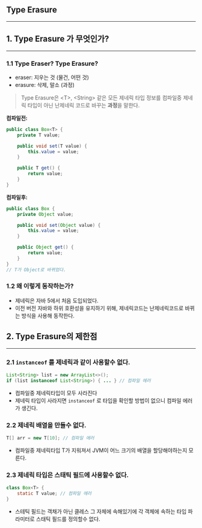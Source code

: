 
## Type Erasure

---
## 1. Type Erasure 가 무엇인가?

---
### 1.1 Type Eraser? Type Erasure?

- eraser: 지우는 것 (물건, 어떤 것)
- erasure: 삭제, 말소 (과정)
> Type Erasure은 \<T\>, \<String\> 같은 모든 제네릭 타입 정보를 컴파일중 제네릭 타입이 아닌 난제네릭 코드로 바꾸는 **과정**을 말한다.

**컴파일전:**
```java
public class Box<T> {
    private T value;

    public void set(T value) {
        this.value = value;
    }

    public T get() {
        return value;
    }
}
```
**컴파일후:**
```java
public class Box {
    private Object value;

    public void set(Object value) {
        this.value = value;
    }

    public Object get() {
        return value;
    }
}
// T가 Object로 바뀌었다.
```

### 1.2 왜 이렇게 동작하는가?
- 제네릭은 자바 5에서 처음 도입되었다. 
- 이전 버전 자바와 하위 호환성을 유지하기 위해, 제네릭코드는 난제네릭코드로 바뀌는 방식을 사용해 동작한다.

## 2. Type Erasure의 제한점

---

### 2.1 `instanceof` 를 제네릭과 같이 사용할수 없다.

```java
List<String> list = new ArrayList<>();
if (list instanceof List<String>) { ... } // 컴파일 에러
```
- 컴파일중 제네릭타입이 모두 사라진다
- 제네릭 타입이 사라지면 `instanceof` 로 타입을 확인할 방법이 없으니 컴파일 에러가 생긴다.

### 2.2 제네릭 배열을 만들수 없다.
```java
T[] arr = new T[10]; // 컴파일 에러
```

- 컴파일중 제네릭타입 T가 지워져서 JVM이 어느 크기의 배열을 할당해야하는지 모른다.
### 2.3 제네릭 타입은 스태틱 필드에 사용할수 없다.

```java
class Box<T> {
    static T value; // 컴파일 에러
}
```
- 스테틱 필드는 객채가 아닌 클레스 그 자체에 속해있기에 각 객체에 속하는 타입 파라미터로 스태틱 필드를 정의할수 없다.